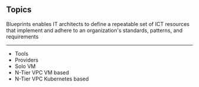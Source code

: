 ## Topics
Blueprints enables IT architects to define a repeatable set of ICT resources that implement and adhere to an organization's standards, patterns, and requirements
***
* Tools
* Providers
* Solo VM
* N-Tier VPC VM based
* N-Tier VPC Kubernetes based

